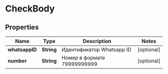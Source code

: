 # CheckBody

## Properties
Name | Type | Description | Notes
------------ | ------------- | ------------- | -------------
**whatsappID** | **String** | Идентификатор Whatsapp ID |  [optional]
**number** | **String** | Номер в формате 79999999999 |  [optional]
